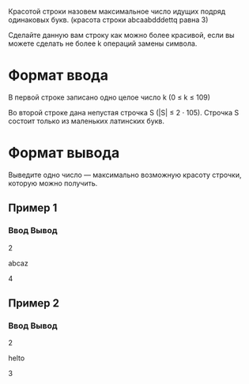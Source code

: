 Красотой строки назовем максимальное число идущих подряд одинаковых букв. (красота строки abcaabdddettq равна 3)

Сделайте данную вам строку как можно более красивой, если вы можете сделать не более k операций замены символа.

# Формат ввода
В первой строке записано одно целое число k (0 ≤ k ≤ 109)

Во второй строке дана непустая строчка S (|S| ≤ 2 ⋅ 105). Строчка S состоит только из маленьких латинских букв.

# Формат вывода
Выведите одно число — максимально возможную красоту строчки, которую можно получить.

## Пример 1
### Ввод	Вывод
2

abcaz

4
## Пример 2
### Ввод	Вывод
2

helto

3